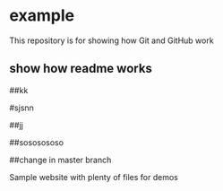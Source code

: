 # example

This repository is for showing how Git and GitHub work

## show how readme works

##kk

#sjsnn

##jj

##sososososo

##change in master branch

Sample website with plenty of files for demos